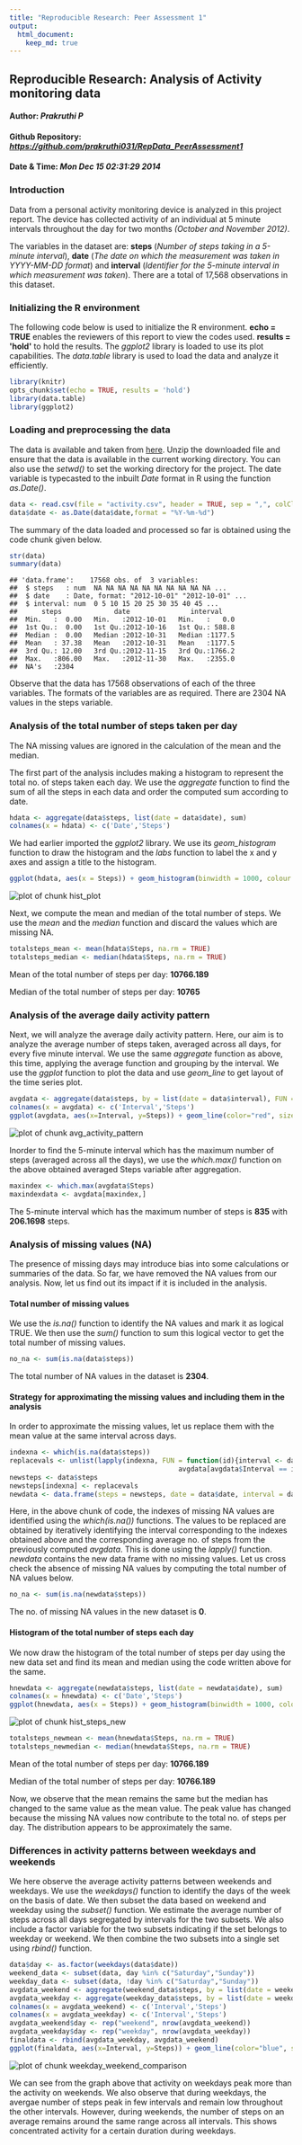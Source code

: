 ```yaml
---
title: "Reproducible Research: Peer Assessment 1"
output: 
  html_document:
    keep_md: true
---
```


## Reproducible Research: Analysis of Activity monitoring data
#### Author: *Prakruthi P*
#### Github Repository: *https://github.com/prakruthi031/RepData_PeerAssessment1*

#### Date & Time: *Mon Dec 15 02:31:29 2014*

### Introduction
Data from a personal activity monitoring device is analyzed in this project report. The device has collected activity of an individual at 5 minute intervals throughout the day for two months *(October and November 2012)*.

The variables in the dataset are: **steps** (*Number of steps taking in a 5-minute interval*), **date** (*The date on which the measurement was taken in YYYY-MM-DD format*) and **interval** (*Identifier for the 5-minute interval in which measurement was taken*). There are a total of 17,568 observations in this dataset.

### Initializing the R environment

The following code below is used to initialize the R environment. **echo = TRUE** enables the reviewers of this report to view the codes used. **results = 'hold'** to hold the results. The *ggplot2* library is loaded to use its plot capabilities. The *data.table* library is used to load the data and analyze it efficiently.


```r
library(knitr)
opts_chunk$set(echo = TRUE, results = 'hold')
library(data.table)
library(ggplot2)
```

### Loading and preprocessing the data

The data is available and taken from [here](https://d396qusza40orc.cloudfront.net/repdata%2Fdata%2Factivity.zip). Unzip the downloaded file and ensure that the data is available in the current working directory. You can also use the *setwd()* to set the working directory for the project. The date variable is typecasted to the inbuilt *Date* format in R using the function *as.Date()*.


```r
data <- read.csv(file = "activity.csv", header = TRUE, sep = ",", colClasses = c('numeric','character','numeric'))
data$date <- as.Date(data$date,format = "%Y-%m-%d")
```
The summary of the data loaded and processed so far is obtained using the code chunk given below.


```r
str(data)
summary(data)
```

```
## 'data.frame':	17568 obs. of  3 variables:
##  $ steps   : num  NA NA NA NA NA NA NA NA NA NA ...
##  $ date    : Date, format: "2012-10-01" "2012-10-01" ...
##  $ interval: num  0 5 10 15 20 25 30 35 40 45 ...
##      steps             date               interval     
##  Min.   :  0.00   Min.   :2012-10-01   Min.   :   0.0  
##  1st Qu.:  0.00   1st Qu.:2012-10-16   1st Qu.: 588.8  
##  Median :  0.00   Median :2012-10-31   Median :1177.5  
##  Mean   : 37.38   Mean   :2012-10-31   Mean   :1177.5  
##  3rd Qu.: 12.00   3rd Qu.:2012-11-15   3rd Qu.:1766.2  
##  Max.   :806.00   Max.   :2012-11-30   Max.   :2355.0  
##  NA's   :2304
```

Observe that the data has 17568 observations of each of the three variables. The formats of the variables are as required. There are 2304 NA values in the steps variable.

### Analysis of the total number of steps taken per day

The NA missing values are ignored in the calculation of the mean and the median.

The first part of the analysis includes making a histogram to represent the total no. of steps taken each day. We use the *aggregate* function to find the sum of all the steps in each data and order the computed sum according to date. 


```r
hdata <- aggregate(data$steps, list(date = data$date), sum)
colnames(x = hdata) <- c('Date','Steps')
```

We had earlier imported the *ggplot2* library. We use its *geom_histogram* function to draw the histogram and the *labs* function to label the x and y axes and assign a title to the histogram.


```r
ggplot(hdata, aes(x = Steps)) + geom_histogram(binwidth = 1000, colour = "black", fill = "blue") + labs(title = 'Histogram of the total number of steps taken per day', x = "Total number of steps per day", y = "Frequency of the total number of steps per day")
```

![plot of chunk hist_plot](figure/hist_plot-1.png) 

Next, we compute the mean and median of the total number of steps. We use the *mean* and the *median* function and discard the values which are missing NA.


```r
totalsteps_mean <- mean(hdata$Steps, na.rm = TRUE)
totalsteps_median <- median(hdata$Steps, na.rm = TRUE)
```

Mean of the total number of steps per day: **10766.189**

Median of the total number of steps per day: **10765**

### Analysis of the average daily activity pattern

Next, we will analyze the average daily activity pattern. Here, our aim is to analyze the average number of steps taken, averaged across all days, for every five minute interval. We use the same *aggregate* function as above, this time, applying the average function and grouping by the interval. We use the *ggplot* function to plot the data and use *geom_line* to get layout of the time series plot.


```r
avgdata <- aggregate(data$steps, by = list(date = data$interval), FUN = mean, na.rm = TRUE)
colnames(x = avgdata) <- c('Interval','Steps')
ggplot(avgdata, aes(x=Interval, y=Steps)) + geom_line(color="red", size=1) + labs(title="Average Daily Activity Pattern", x="Interval", y="Average number of steps")
```

![plot of chunk avg_activity_pattern](figure/avg_activity_pattern-1.png) 

Inorder to find the 5-minute interval which has the maximum number of steps (averaged across all the days), we use the *which.max()* function on the above obtained averaged Steps variable after aggregation.   


```r
maxindex <- which.max(avgdata$Steps)
maxindexdata <- avgdata[maxindex,]
```

The 5-minute interval which has the maximum number of steps is **835** with **206.1698** steps.

### Analysis of missing values (NA)

The presence of missing days may introduce bias into some calculations or summaries of the data. So far, we have removed the NA values from our analysis. Now, let us find out its impact if it is included in the analysis.

#### Total number of missing values

We use the *is.na()* function to identify the NA values and mark it as logical TRUE. We then use the *sum()* function to sum this logical vector to get the total number of missing values.


```r
no_na <- sum(is.na(data$steps))
```

The total number of NA values in the dataset is **2304**.

#### Strategy for approximating the missing values and including them in the analysis

In order to approximate the missing values, let us replace them with the mean value at the same interval across days.


```r
indexna <- which(is.na(data$steps))
replacevals <- unlist(lapply(indexna, FUN = function(id){interval <- data[id,]$interval
                                          avgdata[avgdata$Interval == interval,]$Steps}))
newsteps <- data$steps
newsteps[indexna] <- replacevals
newdata <- data.frame(steps = newsteps, date = data$date, interval = data$interval)
```

Here, in the above chunk of code, the indexes of missing NA values are identified using the *which(is.na())* functions. The values to be replaced are obtained by iteratively identifying the interval corresponding to the indexes obtained above and the corresponding average no. of steps from the previously computed *avgdata*. This is done using the *lapply()* function. *newdata* contains the new data frame with no missing values. Let us cross check the absence of missing NA values by computing the total number of NA values below.


```r
no_na <- sum(is.na(newdata$steps))
```

The no. of missing NA values in the new dataset is **0**.

#### Histogram of the total number of steps each day

We now draw the histogram of the total number of steps per day using the new data set and find its mean and median using the code written above for the same.


```r
hnewdata <- aggregate(newdata$steps, list(date = newdata$date), sum)
colnames(x = hnewdata) <- c('Date','Steps')
ggplot(hnewdata, aes(x = Steps)) + geom_histogram(binwidth = 1000, colour = "black", fill = "blue") + labs(title = 'Histogram of the total number of steps taken per day', x = "Total number of steps per day", y = "Frequency of the total number of steps per day")
```

![plot of chunk hist_steps_new](figure/hist_steps_new-1.png) 

```r
totalsteps_newmean <- mean(hnewdata$Steps, na.rm = TRUE)
totalsteps_newmedian <- median(hnewdata$Steps, na.rm = TRUE)
```

Mean of the total number of steps per day: **10766.189**

Median of the total number of steps per day: **10766.189**

Now, we observe that the mean remains the same but the median has changed to the same value as the mean value. The peak value has changed because the missing NA values now contribute to the total no. of steps per day. The distribution appears to be approximately the same. 

### Differences in activity patterns between weekdays and weekends

We here observe the average activity patterns between weekends and weekdays. We use the *weekdays()* function to identify the days of the week on the basis of date. We then subset the data based on weekend and weekday using the *subset()* function. We estimate the average number of steps across all days segregated by intervals for the two subsets. We also include a factor variable for the two subsets indicating if the set belongs to weekday or weekend. We then combine the two subsets into a single set using *rbind()* function. 


```r
data$day <- as.factor(weekdays(data$date))
weekend_data <- subset(data, day %in% c("Saturday","Sunday"))
weekday_data <- subset(data, !day %in% c("Saturday","Sunday"))
avgdata_weekend <- aggregate(weekend_data$steps, by = list(date = weekend_data$interval), FUN = mean, na.rm = TRUE)
avgdata_weekday <- aggregate(weekday_data$steps, by = list(date = weekday_data$interval), FUN = mean, na.rm = TRUE)
colnames(x = avgdata_weekend) <- c('Interval','Steps')
colnames(x = avgdata_weekday) <- c('Interval','Steps')
avgdata_weekend$day <- rep("weekend", nrow(avgdata_weekend))
avgdata_weekday$day <- rep("weekday", nrow(avgdata_weekday))
finaldata <- rbind(avgdata_weekday, avgdata_weekend)
ggplot(finaldata, aes(x=Interval, y=Steps)) + geom_line(color="blue", size = 0.5) + facet_wrap(~ day, nrow = 2, ncol = 1) + labs(x="Interval", y="Average number of steps")
```

![plot of chunk weekday_weekend_comparison](figure/weekday_weekend_comparison-1.png) 

We can see from the graph above that activity on weekdays peak more than the activity on weekends. We also observe that during weekdays, the avergae number of steps peak in few intervals and remain low throughout the other intervals. However, during weekends, the number of steps on an average remains around the same range across all intervals. This shows concentrated activity for a certain duration during weekdays.
